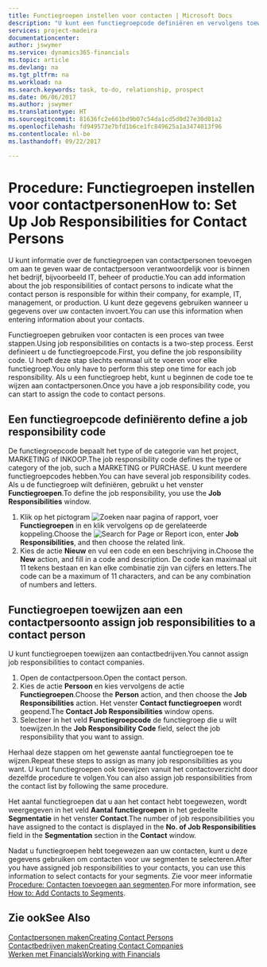 ```yaml
---
title: Functiegroepen instellen voor contacten | Microsoft Docs
description: "U kunt een functiegroepcode definiëren en vervolgens toewijzen aan een contact om de taken aan te geven waarvoor uw contact verantwoordelijk is in hun bedrijf, bijvoorbeeld, IT of productie."
services: project-madeira
documentationcenter: 
author: jswymer
ms.service: dynamics365-financials
ms.topic: article
ms.devlang: na
ms.tgt_pltfrm: na
ms.workload: na
ms.search.keywords: task, to-do, relationship, prospect
ms.date: 06/06/2017
ms.author: jswymer
ms.translationtype: HT
ms.sourcegitcommit: 81636fc2e661bd9b07c54da1cd5d0d27e30d01a2
ms.openlocfilehash: fd949573e7bfd1b6ce1fc849625a1a3474013f96
ms.contentlocale: nl-be
ms.lasthandoff: 09/22/2017

---
```

# <a name="how-to-set-up-job-responsibilities-for-contact-persons"></a><span data-ttu-id="bf1ee-103">Procedure: Functiegroepen instellen voor contactpersonen</span><span class="sxs-lookup"><span data-stu-id="bf1ee-103">How to: Set Up Job Responsibilities for Contact Persons</span></span>
<span data-ttu-id="bf1ee-104">U kunt informatie over de functiegroepen van contactpersonen toevoegen om aan te geven waar de contactpersoon verantwoordelijk voor is binnen het bedrijf, bijvoorbeeld IT, beheer of productie.</span><span class="sxs-lookup"><span data-stu-id="bf1ee-104">You can add information about the job responsibilities of contact persons to indicate what the contact person is responsible for within their company, for example, IT, management, or production.</span></span> <span data-ttu-id="bf1ee-105">U kunt deze gegevens gebruiken wanneer u gegevens over uw contacten invoert.</span><span class="sxs-lookup"><span data-stu-id="bf1ee-105">You can use this information when entering information about your contacts.</span></span>

<span data-ttu-id="bf1ee-106">Functiegroepen gebruiken voor contacten is een proces van twee stappen.</span><span class="sxs-lookup"><span data-stu-id="bf1ee-106">Using job responsibilities on contacts is a two-step process.</span></span> <span data-ttu-id="bf1ee-107">Eerst definieert u de functiegroepcode.</span><span class="sxs-lookup"><span data-stu-id="bf1ee-107">First, you define the job responsibility code.</span></span> <span data-ttu-id="bf1ee-108">U hoeft deze stap slechts eenmaal uit te voeren voor elke functiegroep.</span><span class="sxs-lookup"><span data-stu-id="bf1ee-108">You only have to perform this step one time for each job responsibility.</span></span> <span data-ttu-id="bf1ee-109">Als u een functiegroep hebt, kunt u beginnen de code toe te wijzen aan contactpersonen.</span><span class="sxs-lookup"><span data-stu-id="bf1ee-109">Once you have a job responsibility code, you can start to assign the code to contact persons.</span></span>

## <a name="to-define-a-job-responsibility-code"></a><span data-ttu-id="bf1ee-110">Een functiegroepcode definiëren</span><span class="sxs-lookup"><span data-stu-id="bf1ee-110">to define a job responsibility code</span></span>
<span data-ttu-id="bf1ee-111">De functiegroepcode bepaalt het type of de categorie van het project, MARKETING of INKOOP.</span><span class="sxs-lookup"><span data-stu-id="bf1ee-111">The job responsibility code defines the type or category of the job, such a MARKETING or PURCHASE.</span></span> <span data-ttu-id="bf1ee-112">U kunt meerdere functiegroepcodes hebben.</span><span class="sxs-lookup"><span data-stu-id="bf1ee-112">You can have several job responsibility codes.</span></span> <span data-ttu-id="bf1ee-113">Als u de functiegroep wilt definiëren, gebruikt u het venster **Functiegroepen**.</span><span class="sxs-lookup"><span data-stu-id="bf1ee-113">To define the job responsibility, you use the **Job Responsibilities** window.</span></span>

1. <span data-ttu-id="bf1ee-114">Klik op het pictogram ![Zoeken naar pagina of rapport](media/ui-search/search_small.png "pictogram Zoeken naar pagina of rapport"), voer **Functiegroepen** in en klik vervolgens op de gerelateerde koppeling.</span><span class="sxs-lookup"><span data-stu-id="bf1ee-114">Choose the ![Search for Page or Report](media/ui-search/search_small.png "Search for Page or Report icon") icon, enter **Job Responsibilities**, and then choose the related link.</span></span>
2. <span data-ttu-id="bf1ee-115">Kies de actie **Nieuw** en vul een code en een beschrijving in.</span><span class="sxs-lookup"><span data-stu-id="bf1ee-115">Choose the **New** action, and fill in a code and description.</span></span> <span data-ttu-id="bf1ee-116">De code kan maximaal uit 11 tekens bestaan en kan elke combinatie zijn van cijfers en letters.</span><span class="sxs-lookup"><span data-stu-id="bf1ee-116">The code can be a maximum of 11 characters, and can be any combination of numbers and letters.</span></span>

## <a name="to-assign-job-responsibilities-to-a-contact-person"></a><span data-ttu-id="bf1ee-117">Functiegroepen toewijzen aan een contactpersoon</span><span class="sxs-lookup"><span data-stu-id="bf1ee-117">to assign job responsibilities to a contact person</span></span>
<span data-ttu-id="bf1ee-118">U kunt functiegroepen toewijzen aan contactbedrijven.</span><span class="sxs-lookup"><span data-stu-id="bf1ee-118">You cannot assign job responsibilities to contact companies.</span></span>

1. <span data-ttu-id="bf1ee-119">Open de contactpersoon.</span><span class="sxs-lookup"><span data-stu-id="bf1ee-119">Open the contact person.</span></span>
2. <span data-ttu-id="bf1ee-120">Kies de actie **Persoon** en kies vervolgens de actie **Functiegroepen**.</span><span class="sxs-lookup"><span data-stu-id="bf1ee-120">Choose the **Person** action, and then choose the **Job Responsibilities** action.</span></span> <span data-ttu-id="bf1ee-121">Het venster **Contact functiegroepen** wordt geopend.</span><span class="sxs-lookup"><span data-stu-id="bf1ee-121">The **Contact Job Responsibilities** window opens.</span></span>
3. <span data-ttu-id="bf1ee-122">Selecteer in het veld **Functiegroepcode** de functiegroep die u wilt toewijzen.</span><span class="sxs-lookup"><span data-stu-id="bf1ee-122">In the **Job Responsibility Code** field, select the job responsibility that you want to assign.</span></span>

<span data-ttu-id="bf1ee-123">Herhaal deze stappen om het gewenste aantal functiegroepen toe te wijzen.</span><span class="sxs-lookup"><span data-stu-id="bf1ee-123">Repeat these steps to assign as many job responsibilities as you want.</span></span> <span data-ttu-id="bf1ee-124">U kunt functiegroepen ook toewijzen vanuit het contactoverzicht door dezelfde procedure te volgen.</span><span class="sxs-lookup"><span data-stu-id="bf1ee-124">You can also assign job responsibilities from the contact list by following the same procedure.</span></span>

<span data-ttu-id="bf1ee-125">Het aantal functiegroepen dat u aan het contact hebt toegewezen, wordt weergegeven in het veld **Aantal functiegroepen** in het gedeelte **Segmentatie** in het venster **Contact**.</span><span class="sxs-lookup"><span data-stu-id="bf1ee-125">The number of job responsibilities you have assigned to the contact is displayed in the **No. of Job Responsibilities** field in the **Segmentation** section in the **Contact** window.</span></span>

<span data-ttu-id="bf1ee-126">Nadat u functiegroepen hebt toegewezen aan uw contacten, kunt u deze gegevens gebruiken om contacten voor uw segmenten te selecteren.</span><span class="sxs-lookup"><span data-stu-id="bf1ee-126">After you have assigned job responsibilities to your contacts, you can use this information to select contacts for your segments.</span></span> <span data-ttu-id="bf1ee-127">Zie voor meer informatie [Procedure: Contacten toevoegen aan segmenten](marketing-add-contact-segment.md).</span><span class="sxs-lookup"><span data-stu-id="bf1ee-127">For more information, see [How to: Add Contacts to Segments](marketing-add-contact-segment.md).</span></span>

## <a name="see-also"></a><span data-ttu-id="bf1ee-128">Zie ook</span><span class="sxs-lookup"><span data-stu-id="bf1ee-128">See Also</span></span>
[<span data-ttu-id="bf1ee-129">Contactpersonen maken</span><span class="sxs-lookup"><span data-stu-id="bf1ee-129">Creating Contact Persons</span></span>](marketing-create-contact-persons.md)  
[<span data-ttu-id="bf1ee-130">Contactbedrijven maken</span><span class="sxs-lookup"><span data-stu-id="bf1ee-130">Creating Contact Companies</span></span>](marketing-create-contact-companies.md)  
[<span data-ttu-id="bf1ee-131">Werken met Financials</span><span class="sxs-lookup"><span data-stu-id="bf1ee-131">Working with Financials</span></span>](ui-work-product.md)

